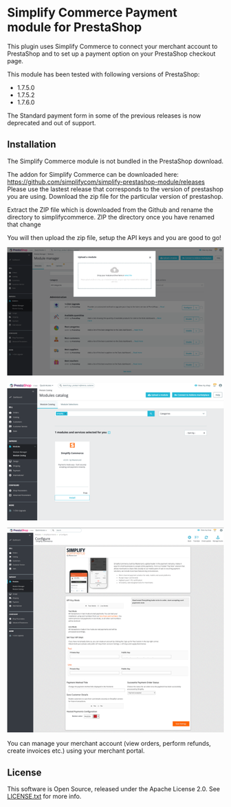 
# Simplify Commerce Payment module for PrestaShop

This plugin uses Simplify Commerce to connect your merchant account to PrestaShop and to set up a payment option on your PrestaShop checkout page.

This module has been tested with following versions of PrestaShop:

- 1.7.5.0
- 1.7.5.2
- 1.7.6.0

The Standard payment form in some of the previous releases is now deprecated and out of support.

## Installation

The Simplify Commerce module is not bundled in the PrestaShop download.

The addon for Simplify Commerce can be downloaded here: https://github.com/simplifycom/simplify-prestashop-module/releases
Please use the lastest release that corresponds to the version of prestashop you are using. Download the zip file for the particular version of prestashop.

Extract the ZIP file which is downloaded from the Github and rename the directory to simplifycommerce. ZIP the directory once you have renamed that change

You will then upload the zip file, setup the API keys and you are good to go! 

![Upload Module](docs/upload_module.png "Upload Simplify Commerce module")

![Install Module](docs/install_module.png "Install Simplify Commerce module")

![Setup API Keys](docs/plugin_configuration.png "Plugin Configuration")

You can manage your merchant account (view orders, perform refunds, create invoices etc.) using your merchant portal.

## License
This software is Open Source, released under the Apache License 2.0. See [LICENSE.txt](LICENSE.txt) for more info.
